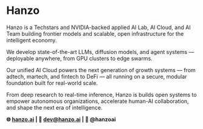 # Hanzo

Hanzo is a Techstars and NVIDIA-backed applied AI Lab, AI Cloud, and AI Team building frontier models and scalable, open infrastructure for the intelligent economy.

We develop state-of-the-art LLMs, diffusion models, and agent systems — deployable anywhere, from GPU clusters to edge swarms.

Our unified AI Cloud powers the next generation of growth systems — from adtech, martech, and fintech to DeFi — all running on a secure, modular foundation built for real-world scale.

From deep research to real-time inference, Hanzo is builds open systems to empower autonomous organizations, accelerate human-AI collaboration, and shape the next era of intelligence.

**🌐 [hanzo.ai](https://hanzo.ai) | 🧠 dev@hanzo.ai | 🧵 @hanzoai**
